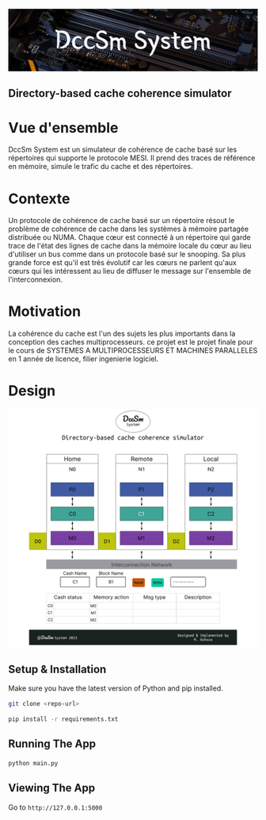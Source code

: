 ![Github Bunner](./dccsm/static/DccSM_System.png)

## Directory-based cache coherence simulator

# Vue d'ensemble
DccSm System est un simulateur de cohérence de cache basé sur les répertoires qui supporte le protocole MESI. Il prend des traces de référence en mémoire, simule le trafic du cache et des répertoires. 

# Contexte
Un protocole de cohérence de cache basé sur un répertoire résout le problème de cohérence de cache dans les systèmes à mémoire partagée distribuée ou NUMA. Chaque cœur est connecté à un répertoire qui garde trace de l'état des lignes de cache dans la mémoire locale du cœur au lieu d'utiliser un bus comme dans un protocole basé sur le snooping. Sa plus grande force est qu'il est très évolutif car les cœurs ne parlent qu'aux cœurs qui les intéressent au lieu de diffuser le message sur l'ensemble de l'interconnexion.

# Motivation
La cohérence du cache est l'un des sujets les plus importants dans la conception des caches multiprocesseurs. ce projet est le projet finale pour le cours de SYSTEMES A MULTIPROCESSEURS ET 
MACHINES PARALLELES en 1 année de licence, filier ingenierie logiciel.

# Design 
![Github Bunner](./dccsm/static/Projet.png)

## Setup & Installation

Make sure you have the latest version of Python and pip installed.

```bash
git clone <repo-url>
```

```bash
pip install -r requirements.txt
```

## Running The App

```bash
python main.py
```

## Viewing The App

Go to `http://127.0.0.1:5000`









